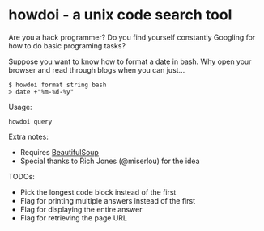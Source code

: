 howdoi - a unix code search tool
========================

Are you a hack programmer? Do you find yourself constantly Googling for how to do basic programing tasks?

Suppose you want to know how to format a date in bash. Why open your browser and read through blogs when you can just...

    $ howdoi format string bash
    > date +"%m-%d-%y"

Usage:

`howdoi query`

Extra notes:

*   Requires [BeautifulSoup](http://www.crummy.com/software/BeautifulSoup/)
*   Special thanks to Rich Jones (@miserlou) for the idea

TODOs:

*   Pick the longest code block instead of the first
*   Flag for printing multiple answers instead of the first
*   Flag for displaying the entire answer
*   Flag for retrieving the page URL
